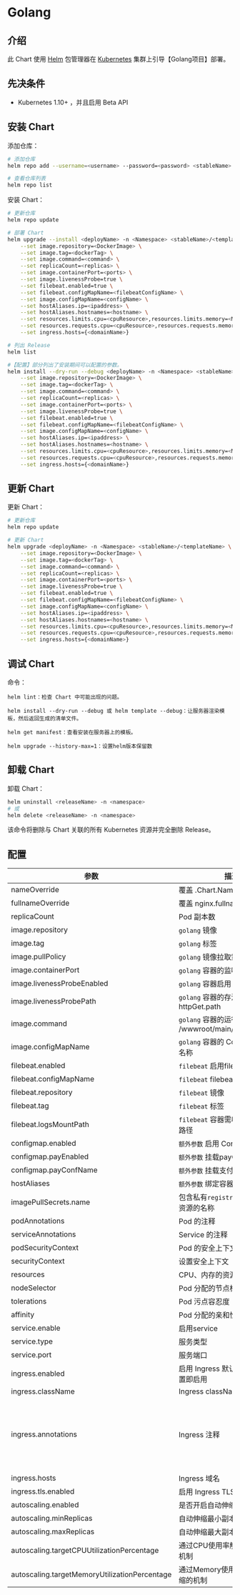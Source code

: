 # Golang

## 介绍

此 Chart 使用 [Helm](https://helm.sh) 包管理器在 [Kubernetes](http://kubernetes.io) 集群上引导【Golang项目】部署。

## 先决条件

- Kubernetes 1.10+ ，并且启用 Beta API

## 安装 Chart

添加仓库：

```bash
# 添加仓库
helm repo add --username=<username> --password=<password> <stableName> <helmRegistryRepoUrl>

# 查看仓库列表
helm repo list
```

安装 Chart：

```bash
# 更新仓库
helm repo update

# 部署 Chart
helm upgrade --install <deployName> -n <Namespace> <stableName>/<templateName> \
    --set image.repository=<DockerImage> \
    --set image.tag=<dockerTag> \
    --set image.command=<command> \
    --set replicaCount=<replicas> \
    --set image.containerPort=<ports> \
    --set image.livenessProbe=true \
    --set filebeat.enabled=true \
    --set filebeat.configMapName=<filebeatConfigName> \
    --set image.configMapName=<configName> \
    --set hostAliases.ip=<ipaddress> \
    --set hostAliases.hostnames=<hostname> \
    --set resources.limits.cpu=<cpuResource>,resources.limits.memory=<MemResource> \
    --set resources.requests.cpu=<cpuResource>,resources.requests.memory=<MemResource> \
    --set ingress.hosts={<domainName>}

# 列出 Release
helm list
```

```bash
#【配置】部分列出了安装期间可以配置的参数。
helm install --dry-run --debug <deployName> -n <Namespace> <stableName>/<templateName> \
    --set image.repository=<DockerImage> \
    --set image.tag=<dockerTag> \
    --set image.command=<command> \
    --set replicaCount=<replicas> \
    --set image.containerPort=<ports> \
    --set image.livenessProbe=true \
    --set filebeat.enabled=true \
    --set filebeat.configMapName=<filebeatConfigName> \
    --set image.configMapName=<configName> \
    --set hostAliases.ip=<ipaddress> \
    --set hostAliases.hostnames=<hostname> \
    --set resources.limits.cpu=<cpuResource>,resources.limits.memory=<MemResource> \
    --set resources.requests.cpu=<cpuResource>,resources.requests.memory=<MemResource> \
    --set ingress.hosts={<domainName>}
```
## 更新 Chart

更新 Chart：

```bash
# 更新仓库
helm repo update

# 更新 Chart
helm upgrade <deployName> -n <Namespace> <stableName>/<templateName> \
    --set image.repository=<DockerImage> \
    --set image.tag=<dockerTag> \
    --set image.command=<command> \
    --set replicaCount=<replicas> \
    --set image.containerPort=<ports> \
    --set image.livenessProbe=true \
    --set filebeat.enabled=true \
    --set filebeat.configMapName=<filebeatConfigName> \
    --set image.configMapName=<configName> \
    --set hostAliases.ip=<ipaddress> \
    --set hostAliases.hostnames=<hostname> \
    --set resources.limits.cpu=<cpuResource>,resources.limits.memory=<MemResource> \
    --set resources.requests.cpu=<cpuResource>,resources.requests.memory=<MemResource> \
    --set ingress.hosts={<domainName>}
```

## 调试 Chart

命令：

    helm lint：检查 Chart 中可能出现的问题。

    helm install --dry-run --debug 或 helm template --debug：让服务器渲染模板，然后返回生成的清单文件。

    helm get manifest：查看安装在服务器上的模板。
    
    helm upgrade --history-max=1：设置helm版本保留数

## 卸载 Chart

卸载 Chart：

```bash
helm uninstall <releaseName> -n <namespace>
# 或 
helm delete <releaseName> -n <namespace>
```

该命令将删除与 Chart 关联的所有 Kubernetes 资源并完全删除 Release。

## 配置

参数 | 描述 | 默认
---|---|---
nameOverride                |覆盖 .Chart.Name 名称          |""
fullnameOverride            |覆盖 nginx.fullname 名称       |""
replicaCount                |Pod 副本数           |1
image.repository            |`golang` 镜像                        |golang
image.tag                   |`golang` 标签                     |""
image.pullPolicy            |`golang` 镜像拉取策略             |IfNotPresent
image.containerPort         |`golang` 容器的监听端口           |8080
image.livenessProbeEnabled  |`golang` 容器启用 存活探针        |false
image.livenessProbePath     |`golang` 容器的存活探针 httpGet.path |/ping
image.command               |`golang` 容器的运行命令 /wwwroot/main/\<serverName\> |""
image.configMapName         |`golang` 容器的 ConfigMap 资源名称 |${team}-${env}-${project}-conf
filebeat.enabled            |`filebeat` 启用filebeat日志搜集           |false
filebeat.configMapName      |`filebeat` filebeat配置文件           |filebeat-conf
filebeat.repository         |`filebeat` 镜像              |filebeat
filebeat.tag                |`filebeat` 标签              |"7.10.1"
filebeat.logsMountPath      |`filebeat` 容器需收集的日志文件路径      | /logs
configmap.enabled           |`额外参数` 启用 ConfigMap                 |false
configmap.payEnabled        |`额外参数` 挂载payCertPublicKey          |false
configmap.payConfName       |`额外参数` 挂载支付使用公钥文件名           |${team}-${env}-${project}-crt-conf
hostAliases                 |`额外参数` 绑定容器本地hosts              |[]
imagePullSecrets.name       |包含私有`registry`凭证的 Secret 资源的名称   |regcred
podAnnotations              |Pod 的注释    |{}
serviceAnnotations          |Service 的注释    |{}
podSecurityContext          |Pod 的安全上下文    |{}
securityContext             |设置安全上下文            |{}
resources                   |CPU、内存的资源请求、限制  |{}
nodeSelector                |Pod 分配的节点标签    |{}
tolerations                 |Pod 污点容忍度      |[]
affinity                    |Pod 分配的亲和性规则   |{}
service.enable              |启用service               |true
service.type                |服务类型                   |ClusterIP
service.port                |服务端口                   |80
ingress.enabled             |启用 Ingress 默认添加hosts有配置即启用  |true
ingress.className           |Ingress className       |""
ingress.annotations         |Ingress 注释             |kubernetes.io/ingress.class: edge<br>kubernetes.io/ingress.rule-mix: "false"<br>nginx.ingress.kubernetes.io/use-regex: "true"<br>nginx.ingress.kubernetes.io/ssl-redirect: 'true'
ingress.hosts               |Ingress 域名               |{chart-example.local}
ingress.tls.enabled         |启用 Ingress TLS           |true
autoscaling.enabled         |是否开启自动伸缩配置          |false
autoscaling.minReplicas     |自动伸缩最小副本集下限          |3
autoscaling.maxReplicas     |自动伸缩最大副本集上限        |20
autoscaling.targetCPUUtilizationPercentage        |通过CPU使用率触发自动伸缩的机制          |50
autoscaling.targetMemoryUtilizationPercentage     |通过Memory使用率触发自动伸缩的机制       |50
